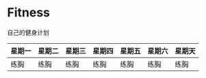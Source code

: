 # Fitness
自己的健身计划

星期一 | 星期二 |  星期三 | 星期四 |星期五 |星期六 | 星期天 |
-|-|-|-|-|-|-|
 练胸  | 练胸   | 练胸  |  练胸  | 练胸   | 练胸  |  练胸  | 

